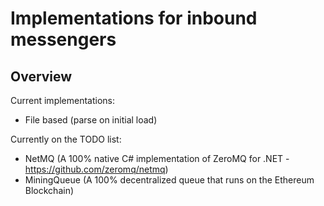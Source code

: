 ﻿Implementations for inbound messengers
=

Overview
-
Current implementations:
- File based (parse on initial load)

Currently on the TODO list:
- NetMQ (A 100% native C# implementation of ZeroMQ for .NET - https://github.com/zeromq/netmq)
- MiningQueue (A 100% decentralized queue that runs on the Ethereum Blockchain)